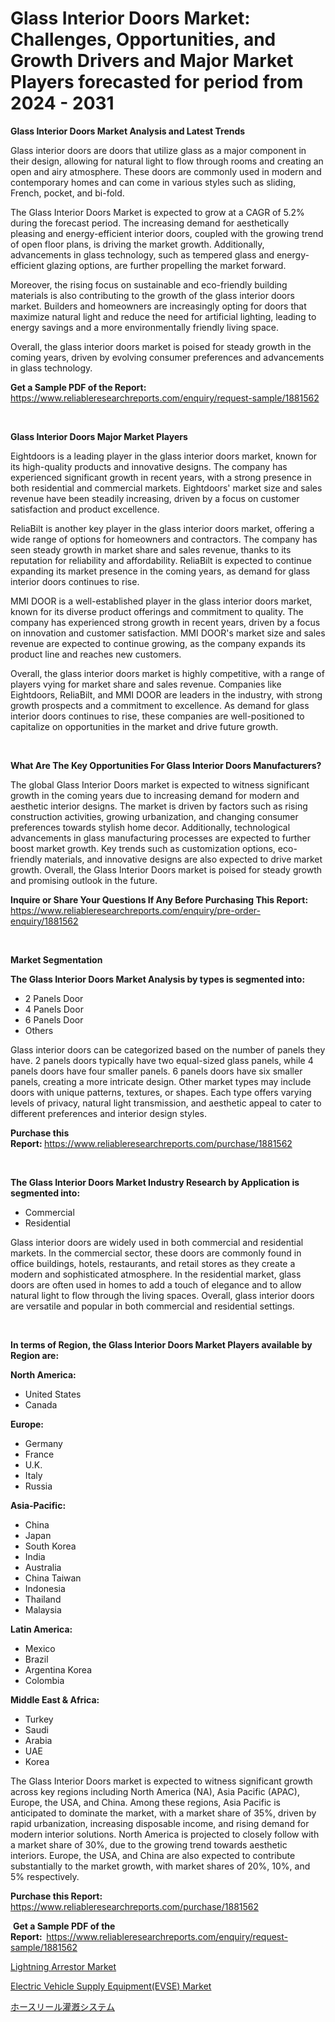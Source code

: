 <p><h1>Glass Interior Doors Market: Challenges, Opportunities, and Growth Drivers and Major Market Players forecasted for period from 2024 - 2031</h1></p><p><strong>Glass Interior Doors Market Analysis and Latest Trends</strong></p>
<p><p>Glass interior doors are doors that utilize glass as a major component in their design, allowing for natural light to flow through rooms and creating an open and airy atmosphere. These doors are commonly used in modern and contemporary homes and can come in various styles such as sliding, French, pocket, and bi-fold.</p><p>The Glass Interior Doors Market is expected to grow at a CAGR of 5.2% during the forecast period. The increasing demand for aesthetically pleasing and energy-efficient interior doors, coupled with the growing trend of open floor plans, is driving the market growth. Additionally, advancements in glass technology, such as tempered glass and energy-efficient glazing options, are further propelling the market forward.</p><p>Moreover, the rising focus on sustainable and eco-friendly building materials is also contributing to the growth of the glass interior doors market. Builders and homeowners are increasingly opting for doors that maximize natural light and reduce the need for artificial lighting, leading to energy savings and a more environmentally friendly living space.</p><p>Overall, the glass interior doors market is poised for steady growth in the coming years, driven by evolving consumer preferences and advancements in glass technology.</p></p>
<p><strong>Get a Sample PDF of the Report:&nbsp;</strong> <a href="https://www.reliableresearchreports.com/enquiry/request-sample/1881562">https://www.reliableresearchreports.com/enquiry/request-sample/1881562</a></p>
<p>&nbsp;</p>
<p><strong>Glass Interior Doors Major Market Players</strong></p>
<p><p>Eightdoors is a leading player in the glass interior doors market, known for its high-quality products and innovative designs. The company has experienced significant growth in recent years, with a strong presence in both residential and commercial markets. Eightdoors' market size and sales revenue have been steadily increasing, driven by a focus on customer satisfaction and product excellence.</p><p>ReliaBilt is another key player in the glass interior doors market, offering a wide range of options for homeowners and contractors. The company has seen steady growth in market share and sales revenue, thanks to its reputation for reliability and affordability. ReliaBilt is expected to continue expanding its market presence in the coming years, as demand for glass interior doors continues to rise.</p><p>MMI DOOR is a well-established player in the glass interior doors market, known for its diverse product offerings and commitment to quality. The company has experienced strong growth in recent years, driven by a focus on innovation and customer satisfaction. MMI DOOR's market size and sales revenue are expected to continue growing, as the company expands its product line and reaches new customers.</p><p>Overall, the glass interior doors market is highly competitive, with a range of players vying for market share and sales revenue. Companies like Eightdoors, ReliaBilt, and MMI DOOR are leaders in the industry, with strong growth prospects and a commitment to excellence. As demand for glass interior doors continues to rise, these companies are well-positioned to capitalize on opportunities in the market and drive future growth.</p></p>
<p>&nbsp;</p>
<p><strong>What Are The Key Opportunities For Glass Interior Doors Manufacturers?</strong></p>
<p><p>The global Glass Interior Doors market is expected to witness significant growth in the coming years due to increasing demand for modern and aesthetic interior designs. The market is driven by factors such as rising construction activities, growing urbanization, and changing consumer preferences towards stylish home decor. Additionally, technological advancements in glass manufacturing processes are expected to further boost market growth. Key trends such as customization options, eco-friendly materials, and innovative designs are also expected to drive market growth. Overall, the Glass Interior Doors market is poised for steady growth and promising outlook in the future.</p></p>
<p><strong>Inquire or Share Your Questions If Any Before Purchasing This Report:</strong> <a href="https://www.reliableresearchreports.com/enquiry/pre-order-enquiry/1881562">https://www.reliableresearchreports.com/enquiry/pre-order-enquiry/1881562</a></p>
<p>&nbsp;</p>
<p><strong>Market Segmentation</strong></p>
<p><strong>The Glass Interior Doors Market Analysis by types is segmented into:</strong></p>
<p><ul><li>2 Panels Door</li><li>4 Panels Door</li><li>6 Panels Door</li><li>Others</li></ul></p>
<p><p>Glass interior doors can be categorized based on the number of panels they have. 2 panels doors typically have two equal-sized glass panels, while 4 panels doors have four smaller panels. 6 panels doors have six smaller panels, creating a more intricate design. Other market types may include doors with unique patterns, textures, or shapes. Each type offers varying levels of privacy, natural light transmission, and aesthetic appeal to cater to different preferences and interior design styles.</p></p>
<p><strong>Purchase this Report:&nbsp;</strong><a href="https://www.reliableresearchreports.com/purchase/1881562">https://www.reliableresearchreports.com/purchase/1881562</a></p>
<p>&nbsp;</p>
<p><strong>The Glass Interior Doors Market Industry Research by Application is segmented into:</strong></p>
<p><ul><li>Commercial</li><li>Residential</li></ul></p>
<p><p>Glass interior doors are widely used in both commercial and residential markets. In the commercial sector, these doors are commonly found in office buildings, hotels, restaurants, and retail stores as they create a modern and sophisticated atmosphere. In the residential market, glass doors are often used in homes to add a touch of elegance and to allow natural light to flow through the living spaces. Overall, glass interior doors are versatile and popular in both commercial and residential settings.</p></p>
<p>&nbsp;</p>
<p><strong>In terms of Region, the Glass Interior Doors Market Players available by Region are:</strong></p>
<p>
    <p> <strong> North America: </strong>
        <ul>
            <li>United States</li>
            <li>Canada</li>
        </ul>
        </p> 
    <p> <strong> Europe: </strong>
        <ul>
            <li>Germany</li>
            <li>France</li>
            <li>U.K.</li>
            <li>Italy</li>
            <li>Russia</li>
        </ul>
        </p> 
    <p> <strong> Asia-Pacific: </strong>
        <ul>
            <li>China</li>
            <li>Japan</li>
            <li>South Korea</li>
            <li>India</li>
            <li>Australia</li>
            <li>China Taiwan</li>
            <li>Indonesia</li>
            <li>Thailand</li>
            <li>Malaysia</li>
        </ul>
        </p> 
    <p> <strong> Latin America: </strong>
        <ul>
            <li>Mexico</li>
            <li>Brazil</li>
            <li>Argentina Korea</li>
            <li>Colombia</li>
        </ul>
        </p> 
    <p> <strong> Middle East & Africa: </strong>
        <ul>
            <li>Turkey</li>
            <li>Saudi</li>
            <li>Arabia</li>
            <li>UAE</li>
            <li>Korea</li>
        </ul>
    </p>
    </p>
<p><p>The Glass Interior Doors market is expected to witness significant growth across key regions including North America (NA), Asia Pacific (APAC), Europe, the USA, and China. Among these regions, Asia Pacific is anticipated to dominate the market, with a market share of 35%, driven by rapid urbanization, increasing disposable income, and rising demand for modern interior solutions. North America is projected to closely follow with a market share of 30%, due to the growing trend towards aesthetic interiors. Europe, the USA, and China are also expected to contribute substantially to the market growth, with market shares of 20%, 10%, and 5% respectively.</p></p>
<p><strong>Purchase this Report: </strong><a href="https://www.reliableresearchreports.com/purchase/1881562">https://www.reliableresearchreports.com/purchase/1881562</a></p>
<p>&nbsp;<strong>Get a Sample PDF of the Report:&nbsp;&nbsp;</strong><a href="https://www.reliableresearchreports.com/enquiry/request-sample/1881562">https://www.reliableresearchreports.com/enquiry/request-sample/1881562</a></p>
<p><strong></strong></p>
<p><p><a href="https://view.publitas.com/reportprime-1/lightning-arrestor-market-research-report-provides-thorough-industry-overview-which-offers-an-in-depth-analysis-of-product-trends-and-new-market-divisions/">Lightning Arrestor Market</a></p><p><a href="https://silk-columnist-571.notion.site/Electric-Vehicle-Supply-Equipment-EVSE-Market-Research-Report-The-Key-To-Successful-Business-Strat-ed9796c32a88461d880fc3246acf9dda">Electric Vehicle Supply Equipment(EVSE) Market</a></p><p><a href="https://github.com/nemesis2824/Market-Research-Report-List-1/blob/main/12677816649.md">ホースリール灌漑システム</a></p></p>